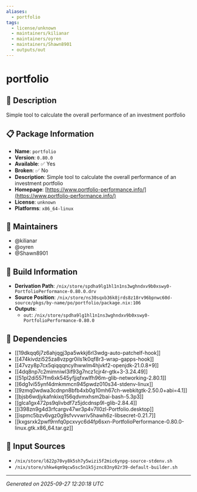 ```yaml
---
aliases:
  - portfolio
tags:
  - license/unknown
  - maintainers/kilianar
  - maintainers/oyren
  - maintainers/Shawn8901
  - outputs/out
---
```


# portfolio

## 📝 Description

Simple tool to calculate the overall performance of an investment portfolio

## 📋 Package Information

- **Name**: `portfolio`
- **Version**: `0.80.0`
- **Available**: ✅ Yes
- **Broken**: ✅ No
- **Description**: Simple tool to calculate the overall performance of an investment portfolio
- **Homepage**: [https://www.portfolio-performance.info/](https://www.portfolio-performance.info/)
- **License**: `unknown`
- **Platforms**: `x86_64-linux`
## 👥 Maintainers

- @kilianar
- @oyren
- @Shawn8901


## 🔧 Build Information

- **Derivation Path**: `/nix/store/spdha9lg1hl1n1ns3wghndxv9b0xswy0-PortfolioPerformance-0.80.0.drv`
- **Source Position**: `/nix/store/ns30sqxb36k8jrds8z18rv96bpnwc60d-source/pkgs/by-name/po/portfolio/package.nix:106`
- **Outputs**:
  - `out`:  `/nix/store/spdha9lg1hl1n1ns3wghndxv9b0xswy0-PortfolioPerformance-0.80.0`

## 🔗 Dependencies

- [[19dkqq6j7z6ahjqgj3pa5wkkj6rl3wdg-auto-patchelf-hook]]
- [[474kivdzi525za8vzpgr0ils1k0qf8r3-wrap-gapps-hook]]
- [[47vzy8p7cx5qiqqqncylhwwlm4hjvkf2-openjdk-21.0.8+9]]
- [[4dq8np7c2mimniwl3if93g7ncz1cjr4r-gtk+3-3.24.49]]
- [[51pl2di557fm6xk545yfjjqfxwlfh96m-glib-networking-2.80.1]]
- [[6dg1vi55ynf4dmkmmcn945pwdz010s34-stdenv-linux]]
- [[9zmq0wdwa3cdnpn8bfb4xb0g10mh67ch-webkitgtk-2.50.0+abi=4.1]]
- [[bjsb6wdjykafnkixq156qdvmxhsm2bai-bash-5.3p3]]
- [[glca1gx472ps9qlivbdf7z5jdcdnsp9l-glib-2.84.4]]
- [[i398zn9g4d3rfcargv47wr3p4v7ll0zl-Portfolio.desktop]]
- [[ispmc5bzv6vgz0g9sfvvvwriv5hawh6z-libsecret-0.21.7]]
- [[kxgsrxk2pwf9rnfq0pcxvyc6d4fp6sxn-PortfolioPerformance-0.80.0-linux.gtk.x86_64.tar.gz]]

## 📁 Input Sources

- `/nix/store/l622p70vy8k5sh7y5wizi5f2mic6ynpg-source-stdenv.sh`
- `/nix/store/shkw4qm9qcw5sc5n1k5jznc83ny02r39-default-builder.sh`

---
*Generated on 2025-09-27 12:20:18 UTC*
